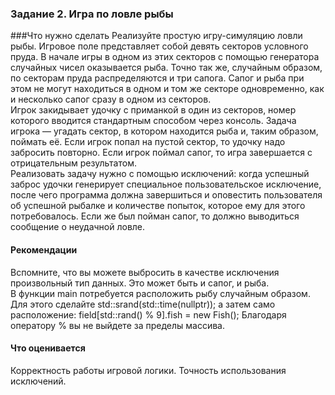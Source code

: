 ### Задание 2. Игра по ловле рыбы

###Что нужно сделать
Реализуйте простую игру-симуляцию ловли рыбы. Игровое поле представляет собой девять секторов условного пруда. В начале игры в одном из этих секторов с помощью генератора случайных чисел оказывается рыба. Точно так же, случайным образом, по секторам пруда распределяются и три сапога. Сапог и рыба при этом не могут находиться в одном и том же секторе одновременно, как и несколько сапог сразу в одном из секторов.  
Игрок закидывает удочку с приманкой в один из секторов, номер которого вводится стандартным способом через консоль. Задача игрока — угадать сектор, в котором находится рыба и, таким образом, поймать её. Если игрок попал на пустой сектор, то удочку надо забросить повторно. Если игрок поймал сапог, то игра завершается с отрицательным результатом.  
Реализовать задачу нужно с помощью исключений: когда успешный заброс удочки генерирует специальное пользовательское исключение, после чего программа должна завершиться и оповестить пользователя об успешной рыбалке и количестве попыток, которое ему для этого потребовалось. Если же был пойман сапог, то должно выводиться сообщение о неудачной ловле.

#### Рекомендации

Вспомните, что вы можете выбросить в качестве исключения произвольный тип данных. Это может быть и сапог, и рыба.  
В функции main потребуется расположить рыбу случайным образом. Для этого сделайте std::srand(std::time(nullptr)); а затем само расположение: field[std::rand() % 9].fish = new Fish(); Благодаря оператору % вы не выйдете за пределы массива.

#### Что оценивается

Корректность работы игровой логики. Точность использования исключений.
